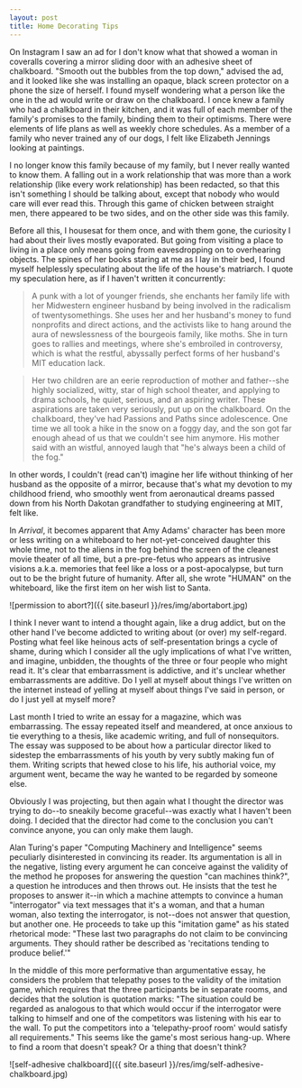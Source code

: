 ```yaml
---
layout: post
title: Home Decorating Tips
---
```


On Instagram I saw an ad for I don't know what that showed a woman in coveralls covering a mirror sliding door with an adhesive sheet of chalkboard. "Smooth out the bubbles from the top down," advised the ad, and it looked like she was installing an opaque, black screen protector on a phone the size of herself. I found myself wondering what a person like the one in the ad would write or draw on the chalkboard. I once knew a family who had a chalkboard in their kitchen, and it was full of each member of the family's promises to the family, binding them to their optimisms. There were elements of life plans as well as weekly chore schedules. As a member of a family who never trained any of our dogs, I felt like Elizabeth Jennings looking at paintings.

I no longer know this family because of my family, but I never really wanted to know them. A falling out in a work relationship that was more than a work relationship (like every work relationship) has been redacted, so that this isn't something I should be talking about, except that nobody who would care will ever read this. Through this game of chicken between straight men, there appeared to be two sides, and on the other side was this family.

Before all this, I housesat for them once, and with them gone, the curiosity I had about their lives mostly evaporated. But going from visiting a place to living in a place only means going from eavesdropping on to overhearing objects. The spines of her books staring at me as I lay in their bed, I found myself helplessly speculating about the life of the house's matriarch. I quote my speculation here, as if I haven't written it concurrently:

> A punk with a lot of younger friends, she enchants her family life with her Midwestern engineer husband by being involved in the radicalism of twentysomethings. She uses her and her husband's money to fund nonprofits and direct actions, and the activists like to hang around the aura of newslessness of the bourgeois family, like moths. She in turn goes to rallies and meetings, where she's embroiled in controversy, which is what the restful, abyssally perfect forms of her husband's MIT education lack.

> Her two children are an eerie reproduction of mother and father--she highly socialized, witty, star of high school theater, and applying to drama schools, he quiet, serious, and an aspiring writer. These aspirations are taken very seriously, put up on the chalkboard. On the chalkboard, they've had Passions and Paths since adolescence. One time we all took a hike in the snow on a foggy day, and the son got far enough ahead of us that we couldn't see him anymore. His mother said with an wistful, annoyed laugh that "he's always been a child of the fog."

In other words, I couldn't (read can't) imagine her life without thinking of her husband as the opposite of a mirror, because that's what my devotion to my childhood friend, who smoothly went from aeronautical dreams passed down from his North Dakotan grandfather to studying engineering at MIT, felt like.

In *Arrival*, it becomes apparent that Amy Adams' character has been more or less writing on a whiteboard to her not-yet-conceived daughter this whole time, not to the aliens in the fog behind the screen of the cleanest movie theater of all time, but a pre-pre-fetus who appears as intrusive visions a.k.a. memories that feel like a loss or a post-apocalypse, but turn out to be the bright future of humanity. After all, she wrote "HUMAN" on the whiteboard, like the first item on her wish list to Santa.

![permission to abort?]({{ site.baseurl }}/res/img/abortabort.jpg)

I think I never want to intend a thought again, like a drug addict, but on the other hand I've become addicted to writing about (or over) my self-regard. Posting what feel like heinous acts of self-presentation brings a cycle of shame, during which I consider all the ugly implications of what I've written, and imagine, unbidden, the thoughts of the three or four people who might read it. It's clear that embarrassment is addictive, and it's unclear whether embarrassments are additive. Do I yell at myself about things I've written on the internet instead of yelling at myself about things I've said in person, or do I just yell at myself more?

Last month I tried to write an essay for a magazine, which was embarrassing. The essay repeated itself and meandered, at once anxious to tie everything to a thesis, like academic writing, and full of nonsequitors. The essay was supposed to be about how a particular director liked to sidestep the embarrassments of his youth by very subtly making fun of them. Writing scripts that hewed close to his life, his authorial voice, my argument went, became the way he wanted to be regarded by someone else.

Obviously I was projecting, but then again what I thought the director was trying to do--to sneakily become graceful--was exactly what I haven't been doing. I decided that the director had come to the conclusion you can't convince anyone, you can only make them laugh.

Alan Turing's paper "Computing Machinery and Intelligence" seems peculiarly disinterested in convincing its reader. Its argumentation is all in the negative, listing every argument he can conceive against the validity of the method he proposes for answering the question "can machines think?", a question he introduces and then throws out. He insists that the test he proposes to answer it--in which a machine attempts to convince a human "interrogator" via text messages that it's a woman, and that a human woman, also texting the interrogator, is not--does not answer that question, but another one. He proceeds to take up this "imitation game" as his stated rhetorical mode: "These last two paragraphs do not claim to be convincing arguments. They should rather be described as 'recitations tending to produce belief.'"

In the middle of this more performative than argumentative essay, he considers the problem that telepathy poses to the validity of the imitation game, which requires that the three participants be in separate rooms, and decides that the solution is quotation marks: "The situation could be regarded as analogous to that which would occur if the interrogator were talking to himself and one of the competitors was listening with his ear to the wall. To put the competitors into a 'telepathy-proof room' would satisfy all requirements." This seems like the game's most serious hang-up. Where to find a room that doesn't speak? Or a thing that doesn't think?

![self-adhesive chalkboard]({{ site.baseurl }}/res/img/self-adhesive-chalkboard.jpg)